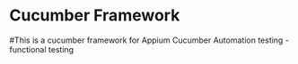 # Cucumber Framework
#This is a cucumber framework for Appium Cucumber Automation testing - functional testing

